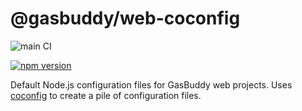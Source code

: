 # @gasbuddy/web-coconfig

![main CI](https://github.com/gas-buddy/web-coconfig/actions/workflows/npm_publish.yml/badge.svg)

[![npm version](https://badge.fury.io/js/@gasbuddy%2Fweb-coconfig.svg)](https://badge.fury.io/js/@gasbuddy%2Fweb-coconfig)

Default Node.js configuration files for GasBuddy web projects. Uses [coconfig](/gas-buddy/coconfig) to create a pile of configuration files.
